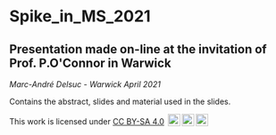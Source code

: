 # Spike_in_MS_2021
## Presentation made on-line at the invitation of Prof. P.O'Connor in Warwick

*Marc-André Delsuc - Warwick April 2021*

Contains the abstract, slides and material used in the slides.

This work is licensed under [CC BY-SA 4.0](https://creativecommons.org/licenses/by-sa/4.0/)
<img style="height:22px!important;margin-left:3px;vertical-align:text-bottom;" src="https://mirrors.creativecommons.org/presskit/icons/cc.svg?ref=chooser-v1"><img style="height:22px!important;margin-left:3px;vertical-align:text-bottom;" src="https://mirrors.creativecommons.org/presskit/icons/by.svg?ref=chooser-v1"><img style="height:22px!important;margin-left:3px;vertical-align:text-bottom;" src="https://mirrors.creativecommons.org/presskit/icons/sa.svg?ref=chooser-v1">
